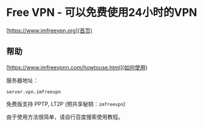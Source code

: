 # Free VPN - 可以免费使用24小时的VPN

[https://www.imfreevpn.org](首页)

## 帮助

[https://www.imfreevpnn.com/howtouse.html](如何使用)

服务器地址：
    
    server.vpn.imfreevpn

免费版支持 PPTP, LT2P (预共享秘钥：`imfreevpn`)

由于使用方法很简单，请自行百度搜索使用教程。